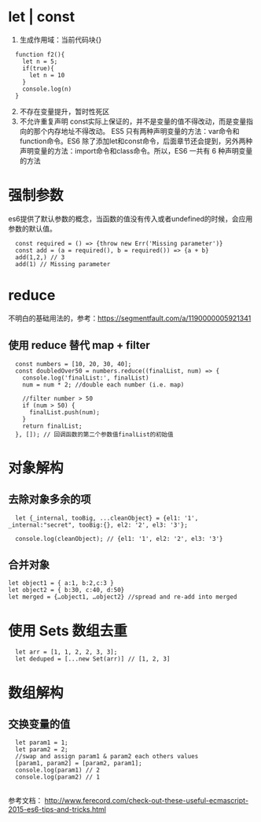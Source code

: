# let | const
1. 生成作用域：当前代码块{}
```
  function f2(){
    let n = 5;
    if(true){
      let n = 10
    }
    console.log(n)
  }
```
2. 不存在变量提升，暂时性死区
3. 不允许重复声明
    const实际上保证的，并不是变量的值不得改动，而是变量指向的那个内存地址不得改动。
    ES5 只有两种声明变量的方法：var命令和function命令。ES6 除了添加let和const命令，后面章节还会提到，另外两种声明变量的方法：import命令和class命令。所以，ES6 一共有 6 种声明变量的方法
# 强制参数
  es6提供了默认参数的概念，当函数的值没有传入或者undefined的时候，会应用参数的默认值。
  ```
    const required = () => {throw new Err('Missing parameter')}
    const add = (a = required(), b = required()) => {a + b}
    add(1,2,) // 3
    add(1) // Missing parameter
  ```
# reduce
  不明白的基础用法的，参考：https://segmentfault.com/a/1190000005921341
  ## 使用 reduce 替代 map + filter ##
  ```
    const numbers = [10, 20, 30, 40];
    const doubledOver50 = numbers.reduce((finalList, num) => {
      console.log('finalList:', finalList)
      num = num * 2; //double each number (i.e. map)
    
      //filter number > 50
      if (num > 50) {
        finalList.push(num);
      }
      return finalList;
    }, []); // 回调函数的第二个参数值finalList的初始值
  ```
# 对象解构
  ## 去除对象多余的项 ##
  ```
    let {_internal, tooBig, ...cleanObject} = {el1: '1', _internal:"secret", tooBig:{}, el2: '2', el3: '3'};
 
    console.log(cleanObject); // {el1: '1', el2: '2', el3: '3'}
  ```
  ## 合并对象 ##
  ```
  let object1 = { a:1, b:2,c:3 }
  let object2 = { b:30, c:40, d:50}
  let merged = {…object1, …object2} //spread and re-add into merged
  ```
# 使用 Sets 数组去重 #
  ```
    let arr = [1, 1, 2, 2, 3, 3];
    let deduped = [...new Set(arr)] // [1, 2, 3]
  ```
# 数组解构 #
  ## 交换变量的值 ##
  ```
    let param1 = 1;
    let param2 = 2;
    //swap and assign param1 & param2 each others values
    [param1, param2] = [param2, param1];
    console.log(param1) // 2
    console.log(param2) // 1
  ```
  ##  ##

参考文档： http://www.ferecord.com/check-out-these-useful-ecmascript-2015-es6-tips-and-tricks.html